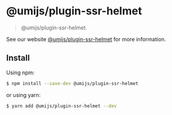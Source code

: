 # @umijs/plugin-ssr-helmet

> @umijs/plugin-ssr-helmet.

See our website [@umijs/plugin-ssr-helmet](https://umijs.org/plugins/plugin-ssr-helmet) for more information.

## Install

Using npm:

```bash
$ npm install --save-dev @umijs/plugin-ssr-helmet
```

or using yarn:

```bash
$ yarn add @umijs/plugin-ssr-helmet --dev
```
